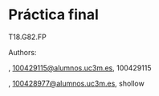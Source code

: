 # Práctica final

T18.G82.FP

Authors:

<adrian serrano>, <100429115@alumnos.uc3m.es>, 100429115

<jorge lopez>, <100428977@alumnos.uc3m.es>, shollow
